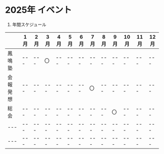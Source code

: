 # 2025年 イベント

1. 年間スケジュール

  |        |  1月  | 2月  | 3月 | 4月  | 5月 | 6月  | 7月 | 8月  | 9月 | 10月  | 11月 | 12月 |
  |  ---    | --- | --- | --- | --- | --- | --- | --- | --- | --- | --- | --- | --- |
  | 鳳鳴塾 | --- | --- | 〇 | --- | --- | --- | --- | --- | --- | --- | --- | --- |
  | 会報発想 | --- | --- | --- | --- | --- | --- | 〇| --- | --- | --- | --- | --- |
  | 総会 | --- | --- | --- | --- | --- | --- | --- | --- | 〇| --- | --- | --- |
  | --- | --- | --- | --- | --- | --- | --- | --- | --- | --- | --- | --- | --- |
  | --- | --- | --- | --- | --- | --- | --- | --- | --- | --- | --- | --- | --- |
  
     
  
 
